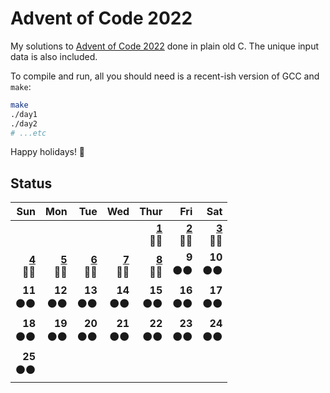 # Advent of Code 2022

My solutions to [Advent of Code 2022](https://adventofcode.com/2022/) done in plain old C.
The unique input data is also included.

To compile and run, all you should need is a recent-ish version of GCC and `make`:

```bash
make
./day1
./day2
# ...etc
```

Happy holidays! 🎄

## Status

|           **Sun** |           **Mon** |           **Tue** |           **Wed** |          **Thur** |           **Fri** |           **Sat** |
|------------------:|------------------:|------------------:|------------------:|------------------:|------------------:|------------------:|
|                   |                   |                   |                   | **[1]**</br>🌟🌟 | **[2]**</br>🌟🌟 | **[3]**</br>🌟🌟 |
| **[4]**</br>🌟🌟 | **[5]**</br>🌟🌟 | **[6]**</br>🌟🌟 | **[7]**</br>🌟🌟 | **[8]**</br>🌟🌟 |   **9**</br>⚫⚫ |  **10**</br>⚫⚫ |
|  **11**</br>⚫⚫ |  **12**</br>⚫⚫ |  **13**</br>⚫⚫ |  **14**</br>⚫⚫ |  **15**</br>⚫⚫ |  **16**</br>⚫⚫ |  **17**</br>⚫⚫ |
|  **18**</br>⚫⚫ |  **19**</br>⚫⚫ |  **20**</br>⚫⚫ |  **21**</br>⚫⚫ |  **22**</br>⚫⚫ |  **23**</br>⚫⚫ |  **24**</br>⚫⚫ |
|  **25**</br>⚫⚫ |                   |                   |                   |                   |                   |                   |

[1]: src/day1.c
[2]: src/day2.c
[3]: src/day3.c
[4]: src/day4.c
[5]: src/day5.c
[6]: src/day6.c
[7]: src/day7.c
[8]: src/day8.c
